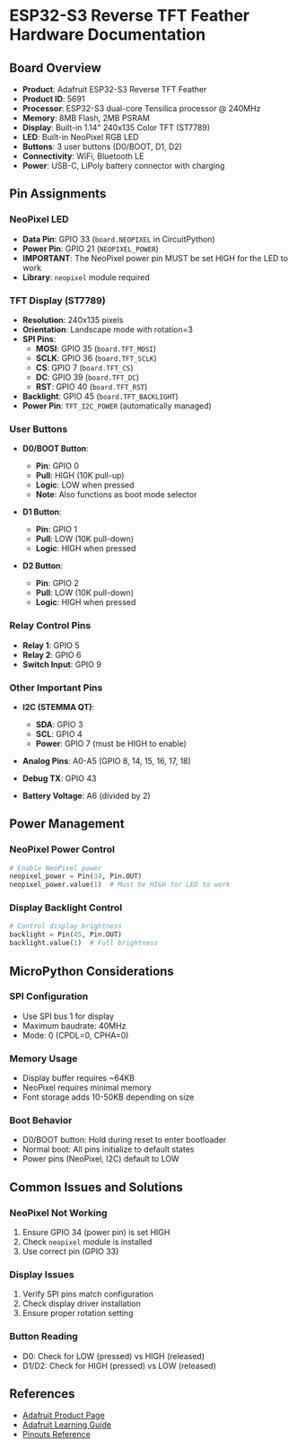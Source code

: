 # ESP32-S3 Reverse TFT Feather Hardware Documentation

## Board Overview
- **Product**: Adafruit ESP32-S3 Reverse TFT Feather
- **Product ID**: 5691
- **Processor**: ESP32-S3 dual-core Tensilica processor @ 240MHz
- **Memory**: 8MB Flash, 2MB PSRAM
- **Display**: Built-in 1.14" 240x135 Color TFT (ST7789)
- **LED**: Built-in NeoPixel RGB LED
- **Buttons**: 3 user buttons (D0/BOOT, D1, D2)
- **Connectivity**: WiFi, Bluetooth LE
- **Power**: USB-C, LiPoly battery connector with charging

## Pin Assignments

### NeoPixel LED
- **Data Pin**: GPIO 33 (`board.NEOPIXEL` in CircuitPython)
- **Power Pin**: GPIO 21 (`NEOPIXEL_POWER`)
- **IMPORTANT**: The NeoPixel power pin MUST be set HIGH for the LED to work
- **Library**: `neopixel` module required

### TFT Display (ST7789)
- **Resolution**: 240x135 pixels
- **Orientation**: Landscape mode with rotation=3
- **SPI Pins**:
  - **MOSI**: GPIO 35 (`board.TFT_MOSI`)
  - **SCLK**: GPIO 36 (`board.TFT_SCLK`)
  - **CS**: GPIO 7 (`board.TFT_CS`)
  - **DC**: GPIO 39 (`board.TFT_DC`)
  - **RST**: GPIO 40 (`board.TFT_RST`)
- **Backlight**: GPIO 45 (`board.TFT_BACKLIGHT`)
- **Power Pin**: `TFT_I2C_POWER` (automatically managed)

### User Buttons
- **D0/BOOT Button**:
  - **Pin**: GPIO 0
  - **Pull**: HIGH (10K pull-up)
  - **Logic**: LOW when pressed
  - **Note**: Also functions as boot mode selector
  
- **D1 Button**:
  - **Pin**: GPIO 1
  - **Pull**: LOW (10K pull-down)
  - **Logic**: HIGH when pressed
  
- **D2 Button**:
  - **Pin**: GPIO 2
  - **Pull**: LOW (10K pull-down)
  - **Logic**: HIGH when pressed

### Relay Control Pins
- **Relay 1**: GPIO 5
- **Relay 2**: GPIO 6
- **Switch Input**: GPIO 9

### Other Important Pins
- **I2C (STEMMA QT)**:
  - **SDA**: GPIO 3
  - **SCL**: GPIO 4
  - **Power**: GPIO 7 (must be HIGH to enable)
  
- **Analog Pins**: A0-A5 (GPIO 8, 14, 15, 16, 17, 18)
- **Debug TX**: GPIO 43
- **Battery Voltage**: A6 (divided by 2)

## Power Management

### NeoPixel Power Control
```python
# Enable NeoPixel power
neopixel_power = Pin(34, Pin.OUT)
neopixel_power.value(1)  # Must be HIGH for LED to work
```

### Display Backlight Control
```python
# Control display brightness
backlight = Pin(45, Pin.OUT)
backlight.value(1)  # Full brightness
```

## MicroPython Considerations

### SPI Configuration
- Use SPI bus 1 for display
- Maximum baudrate: 40MHz
- Mode: 0 (CPOL=0, CPHA=0)

### Memory Usage
- Display buffer requires ~64KB
- NeoPixel requires minimal memory
- Font storage adds 10-50KB depending on size

### Boot Behavior
- D0/BOOT button: Hold during reset to enter bootloader
- Normal boot: All pins initialize to default states
- Power pins (NeoPixel, I2C) default to LOW

## Common Issues and Solutions

### NeoPixel Not Working
1. Ensure GPIO 34 (power pin) is set HIGH
2. Check `neopixel` module is installed
3. Use correct pin (GPIO 33)

### Display Issues
1. Verify SPI pins match configuration
2. Check display driver installation
3. Ensure proper rotation setting

### Button Reading
- D0: Check for LOW (pressed) vs HIGH (released)
- D1/D2: Check for HIGH (pressed) vs LOW (released)

## References
- [Adafruit Product Page](https://www.adafruit.com/product/5691)
- [Adafruit Learning Guide](https://learn.adafruit.com/esp32-s3-reverse-tft-feather)
- [Pinouts Reference](https://learn.adafruit.com/esp32-s3-reverse-tft-feather/pinouts)